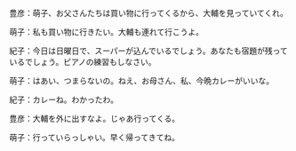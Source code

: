 ﻿豊彦：萌子、お父さんたちは買い物に行ってくるから、大輔を見っていてくれ。

萌子：私も買い物に行きたい。大輔も連れて行こうよ。

紀子：今日は日曜日で、スーパーが込んでいるでしょう。あなたも宿題が残っているでしょう。ピアノの練習もしなさい。

萌子：はあい、つまらないの。ねえ、お母さん、私、今晩カレーがいいな。

紀子：カレーね。わかったわ。

豊彦：大輔を外に出すなよ。じゃあ行ってくる。

萌子：行っていらっしゃい。早く帰ってきてね。